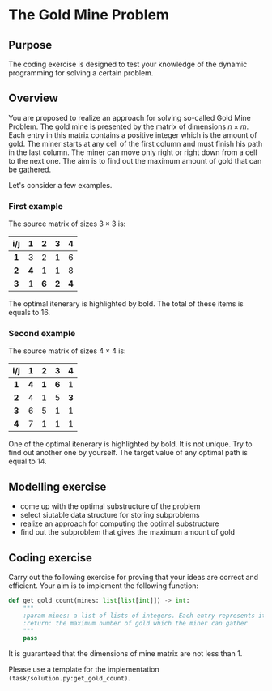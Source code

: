 # The Gold Mine Problem

## Purpose
The coding exercise is designed to test your knowledge of the dynamic programming for solving
a certain problem. 

## Overview
You are proposed to realize an approach for solving so-called Gold Mine Problem. The gold mine is presented by the
matrix of dimensions $n\times m$. Each entry in this matrix contains a positive integer which is the amount of gold. 
The miner starts at any cell of the first column and must finish his path in the last column. 
The miner can move only right or right down from a cell to the next one. The aim is to find out 
the maximum amount of gold that can be gathered. 

Let's consider a few examples.

### First example

The source matrix of sizes $3\times 3$ is:

|   i/j   |   1 |   2 |   3 |   4 |
|:-------:|:---:|:---:|:---:|:---:|
|  **1**  |   3 |  2  |  1  | 6   |
|  **2**  |   **4** |   1 |  1  |  8  |
|  **3**  |   1 |   **6** |   **2** |  **4**  |

The optimal itenerary is highlighted by bold. The total of these items is equals to 16.

### Second example

The source matrix of sizes $4\times 4$ is: 

|   i/j   |   1 |   2 |   3 |   4 |
|:-------:|:---:|:---:|:---:|:---:|
|  **1**  |   **4** |  **1**  |  **6**  | 1   |
|  **2**  |   4 |   1 |  5  |  **3**  |
|  **3**  |   6 |   5 |   1 |  1  |
|  **4**  |   7 |   1 |  1  |  1  |

One of the optimal itenerary is highlighted by bold. It is not unique. Try to find out another one by yourself.
The target value of any optimal path is equal to 14.

## Modelling exercise
- come up with the optimal substructure of the problem
- select siutable data structure for storing subproblems
- realize an approach for computing the optimal substructure
- find out the subproblem that gives the maximum amount of gold

## Coding exercise

Carry out the following exercise for proving that your ideas are correct and efficient.
Your aim is to implement the following function:

```python
def get_gold_count(mines: list[list[int]]) -> int:
    """
    :param mines: a list of lists of integers. Each entry represents itself the number of gold
    :return: the maximum number of gold which the miner can gather
    """
    pass
```

It is guaranteed that the dimensions of mine matrix are not less than 1.

Please use a template for the implementation `(task/solution.py:get_gold_count)`.
